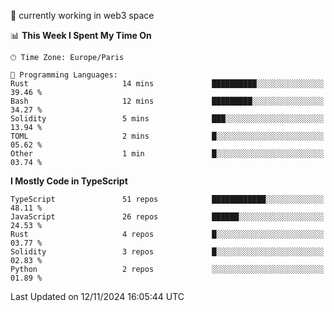 🔭 currently working in web3 space

<!--START_SECTION:waka-->
📊 **This Week I Spent My Time On** 

```text
🕑︎ Time Zone: Europe/Paris

💬 Programming Languages: 
Rust                     14 mins             ██████████░░░░░░░░░░░░░░░   39.46 % 
Bash                     12 mins             █████████░░░░░░░░░░░░░░░░   34.27 % 
Solidity                 5 mins              ███░░░░░░░░░░░░░░░░░░░░░░   13.94 % 
TOML                     2 mins              █░░░░░░░░░░░░░░░░░░░░░░░░   05.62 % 
Other                    1 min               █░░░░░░░░░░░░░░░░░░░░░░░░   03.74 % 
```

**I Mostly Code in TypeScript** 

```text
TypeScript               51 repos            ████████████░░░░░░░░░░░░░   48.11 % 
JavaScript               26 repos            ██████░░░░░░░░░░░░░░░░░░░   24.53 % 
Rust                     4 repos             █░░░░░░░░░░░░░░░░░░░░░░░░   03.77 % 
Solidity                 3 repos             █░░░░░░░░░░░░░░░░░░░░░░░░   02.83 % 
Python                   2 repos             ░░░░░░░░░░░░░░░░░░░░░░░░░   01.89 % 
```




 Last Updated on 12/11/2024 16:05:44 UTC
<!--END_SECTION:waka-->
